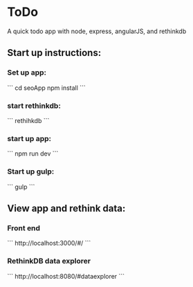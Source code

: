 # ToDo
A quick todo app with node, express, angularJS, and rethinkdb

<h2>Start up instructions:</h2>

<h3>Set up app:</h3>
```
cd seoApp
npm install
```

<h3>start rethinkdb:</h3>
```
rethihkdb
```

<h3>start up app:</h3>
```
npm run dev
```

<h3>Start up gulp:</h3>
```
gulp
```

<h2>View app and rethink data:</h2>

<h3>Front end</h3>
```
http://localhost:3000/#/
```

<h3>RethinkDB data explorer</h3>
```
http://localhost:8080/#dataexplorer
```
